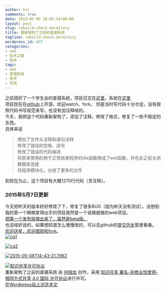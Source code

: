 ```yaml
---
author: hxl
comments: true
date: 2015-05-05 18:05:54+00:00
layout: post
slug: rebuild-check-dormitory
title: 重新架构了之前的查寝系统
tagline: rebuild-check-dormitory
wordpress_id: 437
categories:
- web
- 技术之路
- 软件
tags:
- web
- 查寝系统
- 软件
- 项目
---
```


之前搭好了一个学生会的查寝系统，项目日志在[这里](https://tec.hxlxz.com/?p=354)，系统在[这里](http://chaqin.echoiot.com)  
项目现在在[github](https://github.com/hxl9654/chaqin)上开源，欢迎watch、fork。
但是当时写代码十分仓促，没有按照代码书写规范来写，也没有加注释啥的。  
今天，我把这个代码重新架构了，添加了注释，修改了格式，修复了一些不稳定的东西。  
具体来说  

> 增加了文件头注释和语句注释  
> 修改了错误的空格、逗号  
> 修改了错误的代码缩进    
> 将原来使用的用于正常结束程序的die函数换成了exit函数，并在此之前关闭数据库连接  
> 将程序模块化，分成了更多的文件  

到现在为止，这个项目有大概1270行代码（含注释）。  

### 2015年5月7日更新
今天把昨天的版本好好修改了下，修复了很多BUG（因为昨天没有测试）。没想到我的第一个稍微拿得出手的项目竟然是一个说做就做的web项目。  
[把第一个发布版搞出来了，虽然是beta版。](https://github.com/hxl9654/chaqin/releases/tag/v1.0beta)  
也没啥好说的，如果想知道怎么慢慢改的，可以去github的[提交历史](https://github.com/hxl9654/chaqin/commits/master)那里看看。  
[欢迎送星，欢迎围观和fork](https://github.com/hxl9654/chaqin)。  
[![cq1](https://tec.hxlxz.com/wp-content/uploads/2015/05/cq1.png)](https://tec.hxlxz.com/wp-content/uploads/2015/05/cq1.png)  

[![cq2](https://tec.hxlxz.com/wp-content/uploads/2015/05/cq2.png)](https://tec.hxlxz.com/wp-content/uploads/2015/05/cq2.png)  

[![2015-05-08T14-43-21.796Z](https://tec.hxlxz.com/wp-content/uploads/2015/05/2015-05-08T14-43-21.796Z.png)](https://tec.hxlxz.com/wp-content/uploads/2015/05/2015-05-08T14-43-21.796Z.png)  


[![知识共享许可协议](https://i.creativecommons.org/l/by-nc-sa/4.0/88x31.png)](http://creativecommons.org/licenses/by-nc-sa/4.0/)  
重新架构了之前的查寝系统 由 [何相龙]() 创作，采用 [知识共享 署名-非商业性使用-相同方式共享 4.0 国际 许可协议](http://creativecommons.org/licenses/by-nc-sa/4.0/)进行许可。  
[在Wordpress站上浏览本文](https://tec.hxlxz.com/?p=437)